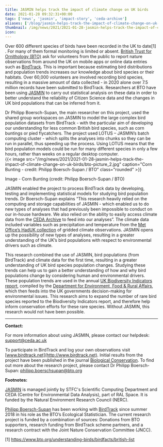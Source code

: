 ```yaml
---
title: JASMIN helps track the impact of climate change on UK birds
date: 2021-01-28 09:32:31+00:00
tags: ['news', 'jasmin', 'impact-story', 'ceda-archive']
aliases: ['/blog/jasmin-helps-track-the-impact-of-climate-change-on-uk-birds']
thumbnail: /img/news/2021/2021-01-28-jasmin-helps-track-the-impact-of-climate-change-on-uk-birds/bto-picture_1.jpg
icon: 
---
```


Over 600 different species of birds have been recorded in the UK to date[1] . For many of them formal monitoring is limited or absent. [British Trust for Ornithology (BTO)](https://www.bto.org/) ask for volunteers from the public to report nature observations from around the UK on mobile apps or online data entries such as [BirdTrack](http://www.birdtrack.net/). This is important because estimating bird distributions and population trends increases our knowledge about bird species or their habitats. Over 60,000 volunteers are involved recording bird species, resulting in a massive amount of data collected - in 2020 alone over 7.5 million records have been submitted to BirdTrack. Researchers at BTO have been using [JASMIN](http://www.jasmin.ac.uk/) to carry out statistical analysis on these data in order to better understand the reliability of Citizen Science data and the changes in UK bird populations that can be inferred from it.  
  
Dr Philipp Boersch-Supan, the main researcher on this project, used the shared group workspaces on JASMIN to model the large complex bird population datasets from BirdTrack - with the particular aim of developing our understanding for less common British bird species, such as corn buntings or pied flycatchers. The project used LOTUS – JASMIN’s batch computing cluster - which splits the analyses into chunks so they can be run in parallel, thus speeding up the process. Using LOTUS means that the bird population models could be run for many different species in only a few hours, rather than weeks on a regular desktop computer.    
{{< image src="/img/news/2021/2021-01-28-jasmin-helps-track-the-impact-of-climate-change-on-uk-birds/bto-picture_2.jpg"  caption="Corn Bunting - credit: Philipp Boersch-Supan / BTO" class="rounded" >}}


Image - Corn Bunting (credit: Philipp Boersch-Supan / BTO)  
  
 JASMIN enabled the project to process BirdTrack data by developing, testing and implementing statistical models for studying bird population trends. Dr Boersch-Supan explains “This research heavily relied on the computing and storage capabilities of JASMIN - which enabled us to do new types of analyses that had previously been impossible to conduct on our in-house hardware. We also relied on the ability to easily access climate data from the [CEDA Archive](http://archive.ceda.ac.uk/) to feed into our analyses”. The climate data included variables such as precipitation and temperature from the [Met Office’s HadUK collection](https://catalogue.ceda.ac.uk/uuid/4dc8450d889a491ebb20e724debe2dfb) of gridded climate observations. JASMIN opens up the possibility of new types of analyses, resulting in a greater understanding of the UK’s bird populations with respect to environmental drivers such as climate.   
  
This research combined the use of JASMIN, bird populations (from BirdTrack) and climate data for the first time, resulting in a greater understanding of UK bird species population changes. Studying these trends can help us to gain a better understanding of how and why bird populations change by considering human and environmental drivers. These population trends are used in the annual [UK Biodiversity Indicators report](https://www.gov.uk/government/statistics/biodiversity-indicators-for-the-uk), compiled by the [Department for Environment, Food & Rural Affairs](https://www.gov.uk/government/organisations/department-for-environment-food-rural-affairs), which then feeds into the UK governments decision-making for environmental issues. This research aims to expand the number of rare bird species reported to the Biodiversity Indicators report, and therefore help inform conservation efforts for these rare species. Without JASMIN, this research would not have been possible. 





---




**Contact:**


For more information about using JASMIN, please contact our helpdesk: [support@ceda.ac.uk](mailto:support@ceda.ac.uk) 


To participate in BirdTrack and log your own observations visit [www.birdtrack.net](http://www.birdtrack.net). Initial results from the project have been published in the journal [Biological Conservation](https://doi.org/10.1016/j.biocon.2019.108286). To find out more about the research project, please contact Dr Philipp Boersch-Supan: [philipp.boerschsupan@bto.org](mailto:philipp.boerschsupan@bto.org)  
  
**Footnotes:**


[JASMIN](http://www.jasmin.ac.uk/) is managed jointly by STFC's Scientific Computing Department and CEDA (Centre for Environmental Data Analysis), part of RAL Space. It is funded by the Natural Environment Research Council (NERC).   
  
[Philipp Boersch-Supan](https://www.bto.org/about-bto/our-staff/philipp-boersch-supan) has been working with [BirdTrack](https://www.bto.org/our-science/projects/birdtrack/about) since summer 2018 in his role as the BTO’s Ecological Statistician. The current research project is funded by a combination of sources: Donations from BTO supporters, research funding from BirdTrack scheme partners, and a research contract with the Joint Nature Conservation Committee (JNCC).


  
[1] <https://www.bto.org/understanding-birds/birdfacts/british-list>



